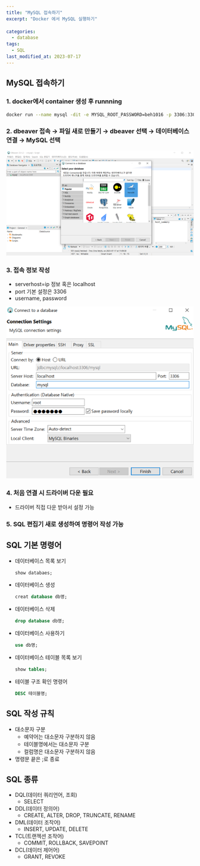 ```yaml
---
title: "MySQL 접속하기"
excerpt: "Docker 에서 MySQL 실행하기"

categories:
  - database
tags:
  - SQL
last_modified_at: 2023-07-17
---
```


## MySQL  접속하기

### 1. docker에서 container 생성 후 runnning
    
```bash
docker run --name mysql -dit -e MYSQL_ROOT_PASSWORD=beh1016 -p 3306:3306  mysql
```

### 2. dbeaver 접속 → 파일 새로 만들기 → dbeaver 선택 → 데이터베이스 연결 → MySQL 선택
    
![figure1](/figures/mysql1.png)
    
### 3. 접속 정보 작성
- serverhost=ip 정보 혹은 localhost
- port 기본 설정은 3306
- username, password

![figure2](/figures/mysql2.png)   

### 4. 처음 연결 시 드라이버 다운 필요
- 드라이버 직접 다운 받아서 설정 가능

### 5. SQL 편집기 새로 생성하여 명령어 작성 가능

## SQL 기본 명령어
- 데이터베이스 목록 보기
    
    ```sql
    show databaes;
    ```
    
- 데이터베이스 생성
    
    ```sql
    creat database db명;
    ```
    
- 데이터베이스 삭제
    
    ```sql
    drop database db명;
    ```
    
- 데이터베이스 사용하기
    
    ```sql
    use db명;
    ```
    
- 데이터베이스 테이블 목록 보기
    
    ```sql
    show tables;
    ```
    
- 테이블 구조 확인 명령어 
    
    ```sql
    DESC 테이블명;
    ```

## SQL 작성 규칙

- 대소문자 구분
    - 예약어는 대소문자 구분하지 않음
    - 테이블명에서는 대소문자 구분
    - 컬럼명은 대소문자 구분하지 않음
- 명령문 끝은 ;로 종료

## SQL 종류

- DQL(데이터 쿼리언어, 조회)
    - SELECT
- DDL(데이터 정의어)
    - CREATE, ALTER, DROP, TRUNCATE, RENAME
- DML(데이터 조작어)
    - INSERT, UPDATE, DELETE
- TCL(트랜젝션 조작어)
    - COMMIT, ROLLBACK, SAVEPOINT
- DCL(데이터 제어어)
    - GRANT, REVOKE